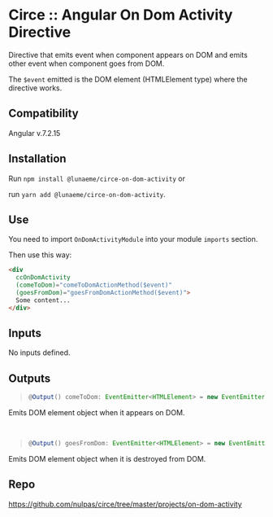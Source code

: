 # Circe :: Angular On Dom Activity Directive

Directive that emits event when component appears on DOM and emits other event when component goes from DOM.

The `$event` emitted is the DOM element (HTMLElement type) where the directive works.

## Compatibility

Angular v.7.2.15

## Installation

Run `npm install @lunaeme/circe-on-dom-activity` or
 
run `yarn add @lunaeme/circe-on-dom-activity`.

## Use

You need to import `OnDomActivityModule` into your module `imports` section.

Then use this way:

```html
<div
  ccOnDomActivity
  (comeToDom)="comeToDomActionMethod($event)"
  (goesFromDom)="goesFromDomActionMethod($event)">
  Some content...
</div>
```

## Inputs

No inputs defined.

## Outputs

>```typescript
> @Output() comeToDom: EventEmitter<HTMLElement> = new EventEmitter();
>```
Emits DOM element object when it appears on DOM.


&nbsp;
>```typescript
> @Output() goesFromDom: EventEmitter<HTMLElement> = new EventEmitter();
>```
Emits DOM element object when it is destroyed from DOM.

## Repo

<https://github.com/nulpas/circe/tree/master/projects/on-dom-activity>
